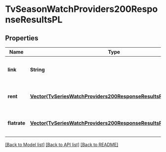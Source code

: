 # TvSeasonWatchProviders200ResponseResultsPL


## Properties
Name | Type | Description | Notes
------------ | ------------- | ------------- | -------------
**link** | **String** |  | [optional] [default to nothing]
**rent** | [**Vector{TvSeriesWatchProviders200ResponseResultsPLRentInner}**](TvSeriesWatchProviders200ResponseResultsPLRentInner.md) |  | [optional] [default to nothing]
**flatrate** | [**Vector{TvSeriesWatchProviders200ResponseResultsPLFlatrateInner}**](TvSeriesWatchProviders200ResponseResultsPLFlatrateInner.md) |  | [optional] [default to nothing]


[[Back to Model list]](../README.md#models) [[Back to API list]](../README.md#api-endpoints) [[Back to README]](../README.md)


